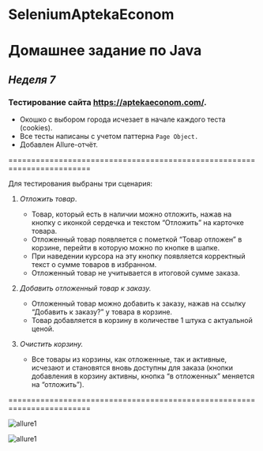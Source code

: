 # SeleniumAptekaEconom
# **Домашнее задание по Java**
## ***Неделя 7***

### ****Тестирование сайта https://aptekaeconom.com/.****

- Окошко с выбором города исчезает в начале каждого теста (cookies). 
- Все тесты написаны с учетом паттерна ``Page Object.``
- Добавлен Allure-отчёт.

========================================================================

Для тестирования выбраны три сценария:

1.  *Отложить товар*. 

    - Товар, который есть в наличии можно отложить, нажав на кнопку с иконкой сердечка и текстом “Отложить” на карточке товара. 
    - Отложенный товар появляется с пометкой “Товар отложен” в корзине, перейти в которую можно по кнопке в шапке. 
    - При наведении курсора на эту кнопку появляется корректный текст о сумме товаров в избранном. 
    - Отложенный товар не учитывается в итоговой сумме заказа.

2. *Добавить отложенный товар к заказу.*
    -  Отложенный товар можно добавить к
заказу, нажав на ссылку “Добавить к заказу?” у товара в корзине. 
    - Товар добавляется в корзину в количестве 1 штука с актуальной ценой.

3.  *Очистить корзину.*
    - Все товары из корзины, как отложенные, так и активные, исчезают и становятся вновь доступны для заказа (кнопки добавления в корзину активны, кнопка “в отложенных” меняется на “отложить”).

========================================================================

![allure1](https://raw.githubusercontent.com/Nelly1555/SeleniumAptekaEconom/main/AllureReport1.jpg)

![allure1](https://raw.githubusercontent.com/Nelly1555/SeleniumAptekaEconom/main/AllureReport2.jpg)
